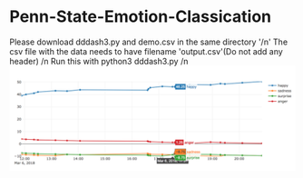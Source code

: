 # Penn-State-Emotion-Classication
Please download dddash3.py and demo.csv in the same directory '/n'
The csv file with the data needs to have filename 'output.csv'(Do not add any header) /n
Run this with python3 dddash3.py /n
![alt text](https://github.com/stefanjuang/Penn-State-Emotion-Classication/blob/master/Screen%20Shot%202018-03-22%20at%202.03.36%20PM.png)

